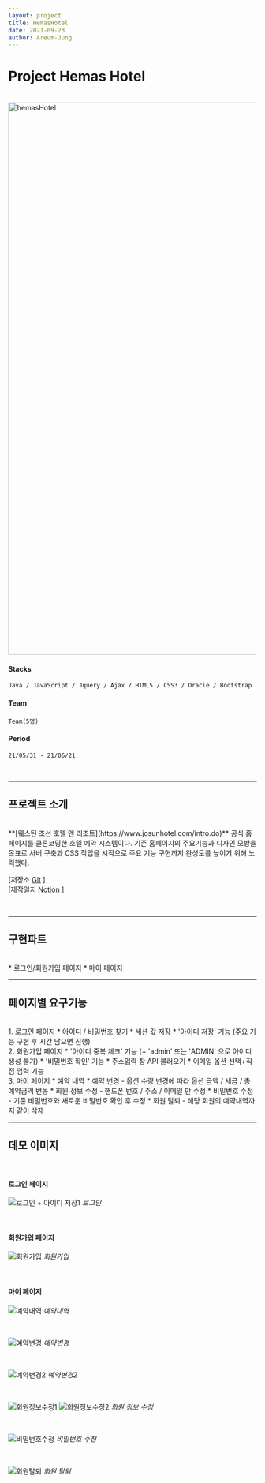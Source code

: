 ```yaml
---
layout: project
title: HemasHotel
date: 2021-09-23
author: Areum-Jung
---
```


# **Project Hemas Hotel**

<br>

<img width="1120" alt="hemasHotel" src="https://user-images.githubusercontent.com/78872071/134557835-18f3f1fc-1cc9-4f32-9f25-f606256d6f51.PNG">
  
<br>

#### **Stacks**

    Java / JavaScript / Jquery / Ajax / HTML5 / CSS3 / Oracle / Bootstrap

#### **Team**
  
    Team(5명)

#### **Period**

    21/05/31 - 21/06/21

<br>

---

## **프로젝트 소개**  
<br>
**[웨스틴 조선 호텔 앤 리조트](https://www.josunhotel.com/intro.do)** 공식 홈페이지를 클론코딩한 호텔 예약 시스템이다. 기존 홈페이지의 주요기능과 디자인 모방을 목표로 서버 구축과 CSS 작업을 시작으로 주요 기능 구현까지 완성도를 높이기 위해 노력했다. 

<br>

[저장소 [Git](https://github.com/areumyy/JSP_TeamProject "hemasHotel link") ]  
[제작일지 [Notion](https://hushed-tuna-4c5.notion.site/Hemas-Hotel-JSP-Project-981b1d18266d4bff81e3c0f9944f3d50 "hemasHotel notion") ]

<br>

---
## **구현파트**  
<br>
* 로그인/회원가입 페이지  
* 마이 페이지

<br>

---
## **페이지별 요구기능**  
<br>
1. 로그인 페이지  
    * 아이디 / 비밀번호 찾기
    * 세션 값 저장  
    * '아이디 저장' 기능  (주요 기능 구현 후 시간 남으면 진행)  
<br>
2. 회원가입 페이지  
    * '아이디 중복 체크' 기능 (+ 'admin' 또는 'ADMIN' 으로 아이디 생성 불가)  
    * '비밀번호 확인' 기능  
    * 주소입력 창 API 불러오기  
    * 이메일 옵션 선택+직접 입력 기능  
<br>
3. 마이 페이지  
    * 예약 내역  
    * 예약 변경 - 옵션 수량 변경에 따라 옵션 금액 / 세금 / 총 예약금액 변동  
    * 회원 정보 수정 - 핸드폰 번호 / 주소 / 이메일 만 수정  
    * 비밀번호 수정 - 기존 비밀번호와 새로운 비밀번호 확인 후 수정 
    * 회원 탈퇴 - 해당 회원의 예약내역까지 같이 삭제  
<br>

---
## **데모 이미지**  
<br>

#### **로그인 페이지**
![로그인 + 아이디 저장1](https://user-images.githubusercontent.com/78872071/134597645-f808de2a-8c6b-4834-8bb5-a687887a6df5.PNG)
*로그인*

<br>

#### **회원가입 페이지**
![회원가입](https://user-images.githubusercontent.com/78872071/134597683-6a7222d5-e6fc-4a91-8212-d3fb4741d814.png)
*회원가입*

<br>

#### **마이 페이지**  
![예약내역](https://user-images.githubusercontent.com/78872071/134597772-a846245b-d80d-4770-a40a-e87f5aedb508.PNG)
*예약내역*

<br>

![예약변경](https://user-images.githubusercontent.com/78872071/134597796-8df0a610-08a8-4379-ac2d-1be25dadb34f.PNG)
*예약변경*

<br>

![예약변경2](https://user-images.githubusercontent.com/78872071/143908828-d1bcdf79-7293-4926-81de-4f4c4260e15f.PNG)
*예약변경2*

<br>

![회원정보수정1](https://user-images.githubusercontent.com/78872071/134597877-86b0fa79-c82e-41a3-b128-ea7135f83444.PNG)
![회원정보수정2](https://user-images.githubusercontent.com/78872071/134597880-e7dd64bd-5401-442d-8812-302b72bdeeaa.PNG)
*회원 정보 수정*

<br>

![비밀번호수정](https://user-images.githubusercontent.com/78872071/134597911-cdd395e0-ddfe-4402-ab53-5f21b6e2ba57.PNG)
*비밀번호 수정*

<br>

![회원탈퇴](https://user-images.githubusercontent.com/78872071/134597916-af1ae0ea-abaa-43de-8a89-34981cef08c1.PNG)
*회원 탈퇴*
